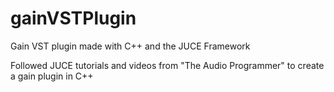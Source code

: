 # gainVSTPlugin
Gain VST plugin made with C++ and the JUCE Framework

Followed JUCE tutorials and videos from "The Audio Programmer" to create a gain plugin in C++ 
